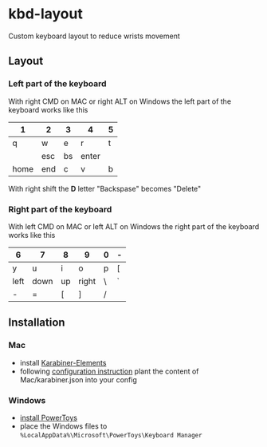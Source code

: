 # kbd-layout

Custom keyboard layout to reduce wrists movement

## Layout

### Left part of the keyboard

With right CMD on MAC or right ALT on Windows the left part of the keyboard works like this

|1|2|3|4|5|
|-|-|-|-|-|
|q|w|e|r|t|
||esc|bs|enter|
|home|end|c|v|b|

With right shift the **D** letter "Backspase" becomes "Delete"


### Right part of the keyboard

With left CMD on MAC or left ALT on Windows the right part of the keyboard works like this

|6|7|8|9|0|-|
|-|-|-|-|-|-|
|y|u|i|o|p|[|
|left|down|up|right|\\ |` |
|-|=|[|]|/||

## Installation

### Mac

* install [Karabiner-Elements](https://karabiner-elements.pqrs.org/)
* following [configuration instruction](https://karabiner-elements.pqrs.org/docs/manual/configuration/configure-complex-modifications/) plant the content of Mac/karabiner.json into your config

### Windows

* [install PowerToys](https://learn.microsoft.com/en-us/windows/powertoys/install)
* place the Windows files to `%LocalAppData%\Microsoft\PowerToys\Keyboard Manager`

